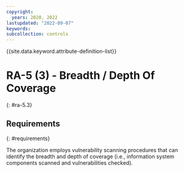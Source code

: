 ```yaml
---
copyright:
  years: 2020, 2022
lastupdated: "2022-09-07"
keywords: 
subcollection: controls
---
```



{{site.data.keyword.attribute-definition-list}}


# RA-5 (3) - Breadth / Depth Of Coverage
{: #ra-5.3}

## Requirements
{: #requirements}

The organization employs vulnerability scanning procedures that can identify the breadth and depth of coverage (i.e., information system components scanned and vulnerabilities checked).



